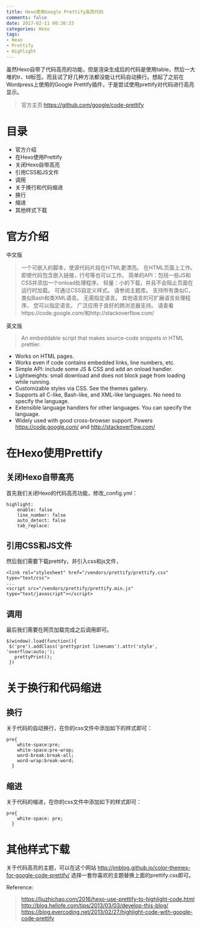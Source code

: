 ```yaml
---
title: Hexo使用Google Prettify高亮代码
comments: false
date: 2017-02-11 00:38:33
categories: Hexo
tags: 
- Hexo
- Prettify
- Highlight
---
```

虽然Hexo自带了代码高亮的功能，但是渲染生成后的代码是使用table，然后一大堆的tr、td标签。而且试了好几种方法都没能让代码自动换行。想起了之前在Wordpress上使用的Google Prettify插件，于是尝试使用prettify对代码进行高亮显示。
<!---more--->
> 官方主页:https://github.com/google/code-prettify

# 目录
- 官方介绍
- 在Hexo使用Prettify
 - 关闭Hexo自带高亮
 - 引用CSS和JS文件
 - 调用
- 关于换行和代码缩进
 - 换行
 - 缩进
- 其他样式下载

# 官方介绍
中文版
> 一个可嵌入的脚本，使源代码片段在HTML更漂亮。
在HTML页面上工作。
即使代码包含嵌入链接，行号等也可以工作。
简单的API：包括一些JS和CSS并添加一个onload处理程序。
轻量：小的下载，并且不会阻止页面在运行时加载。
可通过CSS自定义样式。 请参阅主题库。
支持所有类似C，类似Bash和类XML语言。 无需指定语言。
其他语言的可扩展语言处理程序。 您可以指定语言。
广泛应用于良好的跨浏览器支持。 请查看https://code.google.com/和http://stackoverflow.com/

英文版
> An embeddable script that makes source-code snippets in HTML prettier.
- Works on HTML pages.
- Works even if code contains embedded links, line numbers, etc.
- Simple API: include some JS & CSS and add an onload handler.
- Lightweights: small download and does not block page from loading while running.
- Customizable styles via CSS. See the themes gallery.
- Supports all C-like, Bash-like, and XML-like languages. No need to specify the language.
- Extensible language handlers for other languages. You can specify the language.
- Widely used with good cross-browser support. Powers https://code.google.com/ and http://stackoverflow.com/

# 在Hexo使用Prettify
## 关闭Hexo自带高亮
首先我们关闭Hexo的代码高亮功能，修改_config.yml：
```
highlight:
	enable: false
	line_number: false
	auto_detect: false
	tab_replace:
```
## 引用CSS和JS文件
然后我们需要下载prettify，并引入css和js文件，
```
<link rel="stylesheet" href="/vendors/prettify/prettify.css" type="text/css">
...
<script src="/vendors/prettify/prettify.min.js" type="text/javascript"></script>
```
## 调用
最后我们需要在网页加载完成之后调用即可。
```
$(window).load(function(){
 $('pre').addClass('prettyprint linenums').attr('style', 'overflow:auto;');
   prettyPrint();
 })
```
# 关于换行和代码缩进
## 换行
关于代码的自动换行，在你的css文件中添加如下的样式即可：
```
pre{
    white-space:pre;
    white-space:pre-wrap;
    word-break:break-all;
    word-wrap:break-word;
  }
```
## 缩进
关于代码的缩进，在你的css文件中添加如下的样式即可：
```
pre{
    white-space: pre;
  }
```
# 其他样式下载
关于代码高亮的主题，可以在这个网站 http://jmblog.github.io/color-themes-for-google-code-prettify/ 选择一套你喜欢的主题替换上面的prettify.css即可。

Reference:
> https://liuzhichao.com/2016/hexo-use-prettify-to-highlight-code.html
> http://blog.hellofe.com/tips/2013/03/03/develop-this-blog/
> https://blog.evercoding.net/2013/02/27/highlight-code-with-google-code-prettify